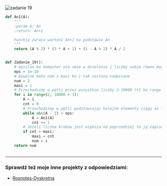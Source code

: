 <picture>
  <source srcset="../../srt/zbior_zadan/19.png" media="(prefers-color-scheme: light)">
  <source srcset="../../srt/zbior_zadan/black_19.png" media="(prefers-color-scheme: dark)">
  <img src="../../srt/zbior_zadan/black_19.png" alt="zadanie 19">
</picture>

```python
def An1(A):
    """
    :param A: An
    :return: An+1

    Funckja zwraca wartość An+1 na podstawie An
    """
    return (A % 2) * (3 * A + 1) + (1 - A % 2) * A / 2


def Zadanie_19():
    # epsilon bo komputer nie umie w dzielenie i liczby sobie równo mogą sie rożnić na jakieś liczbie po przecinku
    eps = 1e-10
    # Dowolne małe num i maxi bo i tak zostaną nadpisane
    num = 2
    maxi = 1
    # Przechodzimy w pętli przez wszystkie liczby 2-10000 (+1 bo range nie wlicza ostatniej liczby)
    for i in range(2, 10000 + 1):
        A = i
        cnt = 0
        # Przechodzimy w pętli podstawiając kolejne elementy ciągu aż liczby bedą równe czyli aż różnica między nimi będzie mniejsza niż epsilon
        while abs(A - 1) > eps:
            A = An1(A)
            cnt += 1
        # Jeżeli liczba kroków jest większa od poprzedniej to ją zapisujemy i zapisujemy dla jakiej liczby to było
        if cnt > maxi:
            maxi = cnt
            num = i
    return num



```

---
### Sprawdź też moje inne projekty z odpowiedziami:
- [Rosnotes-Dyskretna](https://github.com/kamilGie/Rosnotes-Dyskretna)
